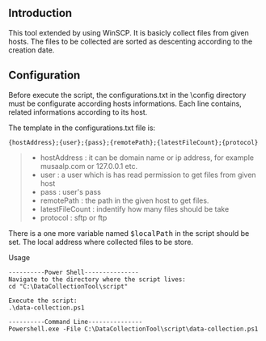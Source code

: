 Introduction
-------------
This tool extended by using WinSCP. It is basicly collect files from given hosts. The files to be collected are sorted as descenting according to the creation date.


Configuration
-------------
Before execute the script, the configurations.txt in the \config directory must be configurate according hosts informations. Each line contains, related informations according to its host.


The template in the configurations.txt file is:

```
{hostAddress};{user};{pass};{remotePath};{latestFileCount};{protocol}
```

> - hostAddress : it can be domain name or ip address, for example musaalp.com or 127.0.0.1 etc.
> - user : a user which is has read permission to get files from given host
> - pass : user's pass
> - remotePath : the path in the given host to get files.
> - latestFileCount : indentify how many files should be take
> - protocol : sftp or ftp

There is a one more variable named <kbd>$localPath</kbd> in the script should be set.
The local address where collected files to be store.


Usage
```
----------Power Shell---------------
Navigate to the directory where the script lives:
cd "C:\DataCollectionTool\script"

Execute the script:
.\data-collection.ps1
```

```
----------Command Line---------------
Powershell.exe -File C:\DataCollectionTool\script\data-collection.ps1
```